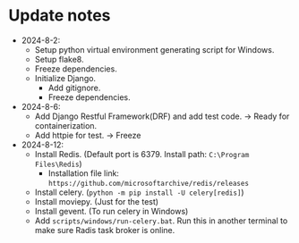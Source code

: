 # Update notes
- 2024-8-2: 
  - Setup python virtual environment generating script for Windows.
  - Setup flake8.
  - Freeze dependencies.
  - Initialize Django. 
    - Add gitignore.
    - Freeze dependencies.
- 2024-8-6:
  - Add Django Restful Framework(DRF) and add test code. -> Ready for containerization.
  - Add httpie for test. -> Freeze
- 2024-8-12:
  - Install Redis. (Default port is 6379. Install path: `C:\Program Files\Redis`)
    - Installation file link: `https://github.com/microsoftarchive/redis/releases`
  - Install celery. (`python -m pip install -U celery[redis]`)
  - Install moviepy. (Just for the test)
  - Install gevent. (To run celery in Windows)
  - Add `scripts/windows/run-celery.bat`. Run this in another terminal to make sure Radis task broker is online.